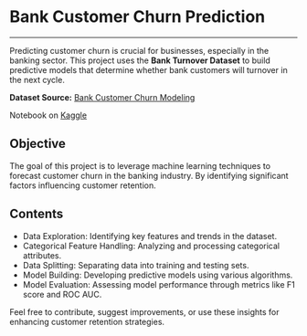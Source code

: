 # Bank Customer Churn Prediction

---

Predicting customer churn is crucial for businesses, especially in the banking sector. This project uses the **Bank Turnover Dataset** to build predictive models that determine whether bank customers will turnover in the next cycle.

**Dataset Source:** [Bank Customer Churn Modeling](https://www.kaggle.com/datasets/barelydedicated/bank-customer-churn-modeling)


Notebook on [Kaggle](https://www.kaggle.com/code/prozorovpro/bank-customer-churn-prediction/notebook?scriptVersionId=140535064)

## Objective

The goal of this project is to leverage machine learning techniques to forecast customer churn in the banking industry. By identifying significant factors influencing customer retention.

## Contents

- Data Exploration: Identifying key features and trends in the dataset.
- Categorical Feature Handling: Analyzing and processing categorical attributes.
- Data Splitting: Separating data into training and testing sets.
- Model Building: Developing predictive models using various algorithms.
- Model Evaluation: Assessing model performance through metrics like F1 score and ROC AUC.

Feel free to contribute, suggest improvements, or use these insights for enhancing customer retention strategies.
